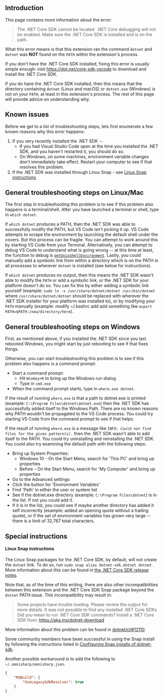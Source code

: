 ## Introduction

This page contains more information about the error:

> The .NET Core SDK cannot be located. .NET Core debugging will not be enabled. Make sure the .NET Core SDK is installed and is on the path.

What this error means is that this extension ran the command `dotnet` and `dotnet` was **NOT** found on the `PATH` within the extension's process.

If you don't have the .NET Core SDK installed, fixing this error is usually simple enough: visit https://dot.net/core-sdk-vscode to download and install the .NET Core SDK.

If you do have the .NET Core SDK installed, then this means that the directory containing `dotnet` (Linux and macOS) or `dotnet.exe` (Windows) is not on your `PATH`, at least in this extension's process. The rest of this page will provide advice on understanding why.

## Known issues

Before we get to a list of troubleshooting steps, lets first enumerate a few known reasons why this error happens:

1. If you very recently installed the .NET SDK --
   * If you had Visual Studio Code open at the time you installed the .NET SDK, and you haven't restarted it, you should do so.
   * On Windows, on some machines, environment variable changes don't immediately take effect. Restart your computer to see if that resolves this problem.
2. If the .NET SDK was installed through Linux Snap - see [Linux Snap instructions](#linux-snap-instructions)

## General troubleshooting steps on Linux/Mac

The first step in troubleshooting this problem is to see if this problem also happens is a terminal/shell. After you have launched a terminal or shell, type in `which dotnet`.

If `which dotnet` produces a PATH, then the .NET SDK was able to successfully modify the PATH, but VS Code isn't picking it up. VS Code attempts to scrape the environment by launching the default shell under the covers. But this process can be fragile. You can attempt to work around this by starting VS Code from your Terminal. Alternatively, you can attempt to debug VS Code to understand what is going wrong -- at this time at least, the function to debug is [`getUnixShellEnvironment`](https://github.com/microsoft/vscode/blob/ab10e26096a5494b68bc709a405a0dddeb227e0b/src/vs/code/node/shellEnv.ts#L13). Lastly, you could manually add a symbolic link from within a directory which is on the PATH in all processes to wherever `dotnet` is installed (see below for instructions).

If `which dotnet` produces no output, then this means the .NET SDK wasn't able to modify the `PATH` or add a symbolic link, or the .NET SDK for your platform doesn't do so. You can fix this by either adding a symbolic link yourself (example: `sudo ln -s /usr/share/dotnet/dotnet /usr/bin/dotnet` where `/usr/share/dotnet/dotnet` should be replaced with wherever the .NET SDK installer for your platform was installed to), or by modifying your `PATH` manually (example: modify ~/.bashrc add add something like `export PATH=$PATH:/new/directory/here`).

## General troubleshooting steps on Windows

First, as mentioned above, if you installed the .NET SDK since you last rebooted Windows, you might start by just rebooting to see if that fixes things.

Otherwise, you can start troubleshooting this problem is to see if this problem also happens is a command prompt:

* Start a command prompt:
    * Hit `WinKey+R` to bring up the Windows run dialog
    * Type in `cmd.exe`
* When the command prompt starts, type in `where.exe dotnet`.

If the result of running `where.exe` is that a path to dotnet.exe is printed (example: `C:\Program Files\dotnet\dotnet.exe`) then the .NET SDK has successfully added itself to the Windows Path. There are no known reasons why PATH wouldn't be propagated to the VS Code process. You could try starting VS Code from the command prompt to see if that helps.

If the result of running `where.exe` is a message like `INFO: Could not find files for the given pattern(s).` then the .NET SDK wasn't able to add itself to the PATH. You could try uninstalling and reinstalling the .NET SDK. You could also try examining the default path with the following steps:

* Bring up System Properties:
    * Windows 10 - On the Start Menu, search for 'This PC' and bring up properties
    * Before - On the Start Menu, search for 'My Computer' and bring up properties
* Go to the Advanced settings
* Click the button for 'Environment Variables'
* Find 'Path' in either the user or system list
* See if the dotnet.exe directory (example: `C:\Program Files\dotnet`) is in the list. If not you could add it.
* If it is in the list, you could see if maybe another directory has added it self incorrectly (example: added an opening quote without a trailing quote), or if the set of environment variables has grown very large -- there is a limit of 32,767 total characters.

## Special instructions

#### Linux Snap instructions

The Linux Snap packages for the .NET Core SDK, by default, will not create the `dotnet` link. To do so, run `sudo snap alias dotnet-sdk.dotnet dotnet`. More information about this can be found in [the .NET Core SDK release notes](https://github.com/dotnet/core/blob/master/release-notes/3.1/3.1.0/3.1.0-install-instructions.md#install-using-snap).

Note that, as of the time of this writing, there are also other incompatibilities between this extension and the .NET Core SDK Snap package beyond the `dotnet` PATH issue. This incompatibility may result in:

> Some projects have trouble loading. Please review the output for more details.
> It was not possible to find any installed .NET Core SDKs
> Did you mean to run .NET Core SDK commands? Install a .NET Core SDK from:
> 	https://aka.ms/dotnet-download

More information about this problem can be found in [dotnet/cli#12110](https://github.com/dotnet/cli/issues/12110).

Some community members have been successful in using the Snap install by following the instructions listed in [Configuring Snap installs of dotnet-sdk](https://github.com/OmniSharp/omnisharp-vscode/wiki/Configuring-Snap-installs-of-dotnet-sdk).

Another possible workaround is to add the following to `~/.omnisharp/omnisharp.json`.

```json
{
    "MSBuild": {
        "UseLegacySdkResolver": true
    }
}
```